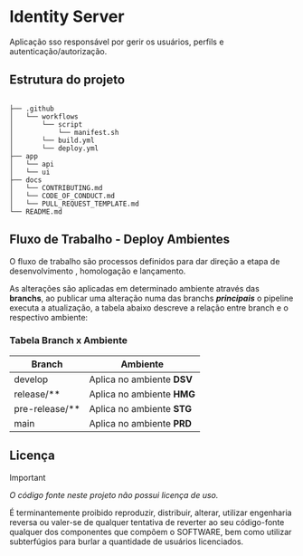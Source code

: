 # Identity Server

Aplicação sso responsável por gerir os usuários, perfils e autenticação/autorização. 

## Estrutura do projeto

``` text

├── .github
│   └── workflows
│       └── script
│           └── manifest.sh
│       └── build.yml
│       └── deploy.yml
├── app
│   └── api
│   └── ui
├── docs
│   └── CONTRIBUTING.md
│   └── CODE_OF_CONDUCT.md
│   └── PULL_REQUEST_TEMPLATE.md
└── README.md
```

## Fluxo de Trabalho - Deploy Ambientes

O fluxo de trabalho são processos definidos para dar direção a etapa de desenvolvimento , homologação e lançamento.

As alterações são aplicadas em determinado ambiente através das **branchs**, ao publicar uma alteração numa das branchs ***principais*** o pipeline executa a atualização, a tabela abaixo descreve a relação entre branch e o respectivo ambiente:

### Tabela Branch x Ambiente

| Branch | Ambiente |
| --- | --- |
| develop | Aplica no ambiente __DSV__ |
| release/** | Aplica no ambiente __HMG__ |
| pre-release/** | Aplica no ambiente __STG__ |
| main | Aplica no ambiente __PRD__ |

## Licença

> [!IMPORTANT]
> *O código fonte neste projeto não possui licença de uso.*

É terminantemente proibido reproduzir, distribuir, alterar, utilizar engenharia reversa ou valer-se de qualquer tentativa de reverter ao seu código-fonte qualquer dos componentes que compõem o SOFTWARE, bem como utilizar subterfúgios para burlar a quantidade de usuários licenciados.
